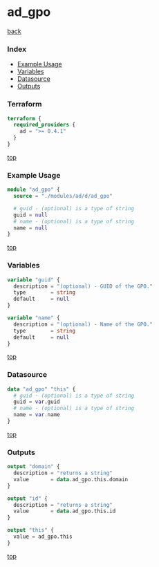 # ad_gpo

[back](../ad.md)

### Index

- [Example Usage](#example-usage)
- [Variables](#variables)
- [Datasource](#datasource)
- [Outputs](#outputs)

### Terraform

```terraform
terraform {
  required_providers {
    ad = ">= 0.4.1"
  }
}
```

[top](#index)

### Example Usage

```terraform
module "ad_gpo" {
  source = "./modules/ad/d/ad_gpo"

  # guid - (optional) is a type of string
  guid = null
  # name - (optional) is a type of string
  name = null
}
```

[top](#index)

### Variables

```terraform
variable "guid" {
  description = "(optional) - GUID of the GPO."
  type        = string
  default     = null
}

variable "name" {
  description = "(optional) - Name of the GPO."
  type        = string
  default     = null
}
```

[top](#index)

### Datasource

```terraform
data "ad_gpo" "this" {
  # guid - (optional) is a type of string
  guid = var.guid
  # name - (optional) is a type of string
  name = var.name
}
```

[top](#index)

### Outputs

```terraform
output "domain" {
  description = "returns a string"
  value       = data.ad_gpo.this.domain
}

output "id" {
  description = "returns a string"
  value       = data.ad_gpo.this.id
}

output "this" {
  value = ad_gpo.this
}
```

[top](#index)